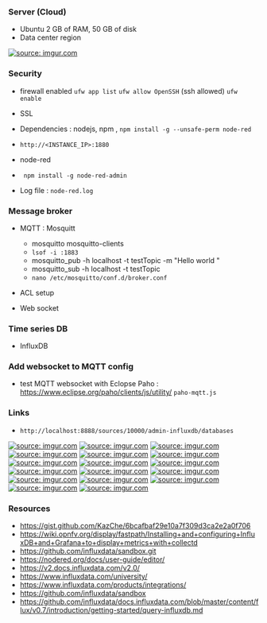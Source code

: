 ### Server (Cloud)
+ Ubuntu 2 GB of RAM, 50 GB of disk
+ Data center region 

<a href="https://imgur.com/IwvQU1n"><img src="https://i.imgur.com/IwvQU1n.png" title="source: imgur.com" /></a>

### Security 
+ firewall enabled 
`ufw app list`
`ufw allow OpenSSH` (ssh allowed)
`ufw enable`
+ SSL 
+ Dependencies : nodejs, npm , 
`npm install -g --unsafe-perm node-red`

+ `http://<INSTANCE_IP>:1880`
+ node-red 
+ ` npm install -g node-red-admin`
+ Log file : `node-red.log`


### Message broker 
+ MQTT : Mosquitt 
    + mosquitto mosquitto-clients
    + `lsof -i :1883`
    + mosquitto_pub -h localhost -t testTopic -m "Hello world "
    + mosquitto_sub -h localhost -t testTopic
    + `nano /etc/mosquitto/conf.d/broker.conf`
+ ACL setup 

+ Web socket 
### Time series DB 
+ InfluxDB


### Add websocket to MQTT config
+ test MQTT websocket with Eclopse Paho : https://www.eclipse.org/paho/clients/js/utility/ `paho-mqtt.js`

### Links 
+ `http://localhost:8888/sources/10000/admin-influxdb/databases`


<a href="https://imgur.com/1Jg4H65"><img src="https://i.imgur.com/1Jg4H65.png" title="source: imgur.com" /></a>
<a href="https://imgur.com/92SXnsQ"><img src="https://i.imgur.com/92SXnsQ.png" title="source: imgur.com" /></a>
<a href="https://imgur.com/aUlClow"><img src="https://i.imgur.com/aUlClow.png" title="source: imgur.com" /></a>
<a href="https://imgur.com/kybwIgQ"><img src="https://i.imgur.com/kybwIgQ.png" title="source: imgur.com" /></a>
<a href="https://imgur.com/Z4DW4nU"><img src="https://i.imgur.com/Z4DW4nU.png" title="source: imgur.com" /></a>
<a href="https://imgur.com/pfGfcAM"><img src="https://i.imgur.com/pfGfcAM.png" title="source: imgur.com" /></a>
<a href="https://imgur.com/WXkrJoX"><img src="https://i.imgur.com/WXkrJoX.png" title="source: imgur.com" /></a>
<a href="https://imgur.com/LUDebqG"><img src="https://i.imgur.com/LUDebqG.png" title="source: imgur.com" /></a>
<a href="https://imgur.com/QMHYp7t"><img src="https://i.imgur.com/QMHYp7t.png" title="source: imgur.com" /></a>
<a href="https://imgur.com/RRJQOhr"><img src="https://i.imgur.com/RRJQOhr.png" title="source: imgur.com" /></a>
<a href="https://imgur.com/kDgtq4p"><img src="https://i.imgur.com/kDgtq4p.png" title="source: imgur.com" /></a>
<a href="https://imgur.com/bGM9qW6"><img src="https://i.imgur.com/bGM9qW6.png" title="source: imgur.com" /></a>
<a href="https://imgur.com/HHaLakM"><img src="https://i.imgur.com/HHaLakM.png" title="source: imgur.com" /></a>
<a href="https://imgur.com/BuKglEj"><img src="https://i.imgur.com/BuKglEj.png" title="source: imgur.com" /></a>
<a href="https://imgur.com/PhGDv5g"><img src="https://i.imgur.com/PhGDv5g.png" title="source: imgur.com" /></a>
<a href="https://imgur.com/gNAIU9h"><img src="https://i.imgur.com/gNAIU9h.png" title="source: imgur.com" /></a>
<a href="https://imgur.com/tG7wzyY"><img src="https://i.imgur.com/tG7wzyY.png" title="source: imgur.com" /></a>


### Resources
+ https://gist.github.com/KazChe/6bcafbaf29e10a7f309d3ca2e2a0f706 
+ https://wiki.opnfv.org/display/fastpath/Installing+and+configuring+InfluxDB+and+Grafana+to+display+metrics+with+collectd
+ https://github.com/influxdata/sandbox.git 
+ https://nodered.org/docs/user-guide/editor/ 
+ https://v2.docs.influxdata.com/v2.0/
+ https://www.influxdata.com/university/
+ https://www.influxdata.com/products/integrations/
+ https://github.com/influxdata/sandbox
+ https://github.com/influxdata/docs.influxdata.com/blob/master/content/flux/v0.7/introduction/getting-started/query-influxdb.md 


 
